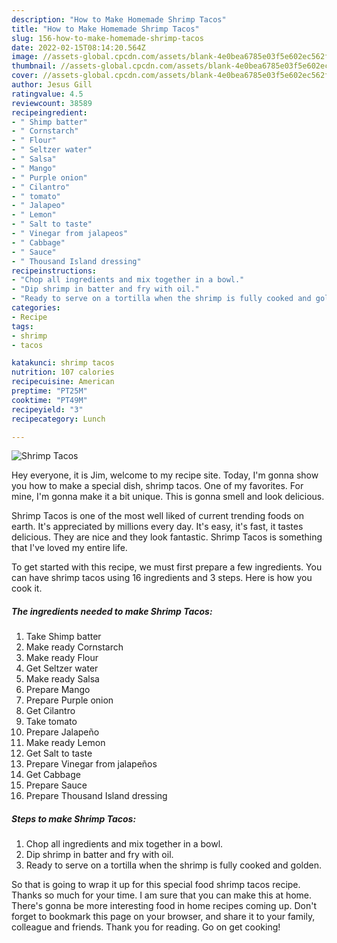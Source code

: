 ```yaml
---
description: "How to Make Homemade Shrimp Tacos"
title: "How to Make Homemade Shrimp Tacos"
slug: 156-how-to-make-homemade-shrimp-tacos
date: 2022-02-15T08:14:20.564Z
image: //assets-global.cpcdn.com/assets/blank-4e0bea6785e03f5e602ec562f230caae08da540cada707380b4fe1bbebba43da.png
thumbnail: //assets-global.cpcdn.com/assets/blank-4e0bea6785e03f5e602ec562f230caae08da540cada707380b4fe1bbebba43da.png
cover: //assets-global.cpcdn.com/assets/blank-4e0bea6785e03f5e602ec562f230caae08da540cada707380b4fe1bbebba43da.png
author: Jesus Gill
ratingvalue: 4.5
reviewcount: 38589
recipeingredient:
- " Shimp batter"
- " Cornstarch"
- " Flour"
- " Seltzer water"
- " Salsa"
- " Mango"
- " Purple onion"
- " Cilantro"
- " tomato"
- " Jalapeo"
- " Lemon"
- " Salt to taste"
- " Vinegar from jalapeos"
- " Cabbage"
- " Sauce"
- " Thousand Island dressing"
recipeinstructions:
- "Chop all ingredients and mix together in a bowl."
- "Dip shrimp in batter and fry with oil."
- "Ready to serve on a tortilla when the shrimp is fully cooked and golden."
categories:
- Recipe
tags:
- shrimp
- tacos

katakunci: shrimp tacos 
nutrition: 107 calories
recipecuisine: American
preptime: "PT25M"
cooktime: "PT49M"
recipeyield: "3"
recipecategory: Lunch

---
```



![Shrimp Tacos](//assets-global.cpcdn.com/assets/blank-4e0bea6785e03f5e602ec562f230caae08da540cada707380b4fe1bbebba43da.png)

Hey everyone, it is Jim, welcome to my recipe site. Today, I'm gonna show you how to make a special dish, shrimp tacos. One of my favorites. For mine, I'm gonna make it a bit unique. This is gonna smell and look delicious.



Shrimp Tacos is one of the most well liked of current trending foods on earth. It's appreciated by millions every day. It's easy, it's fast, it tastes delicious. They are nice and they look fantastic. Shrimp Tacos is something that I've loved my entire life.


To get started with this recipe, we must first prepare a few ingredients. You can have shrimp tacos using 16 ingredients and 3 steps. Here is how you cook it.

<!--inarticleads1-->

##### The ingredients needed to make Shrimp Tacos:

1. Take  Shimp batter
1. Make ready  Cornstarch
1. Make ready  Flour
1. Get  Seltzer water
1. Make ready  Salsa
1. Prepare  Mango
1. Prepare  Purple onion
1. Get  Cilantro
1. Take  tomato
1. Prepare  Jalapeño
1. Make ready  Lemon
1. Get  Salt to taste
1. Prepare  Vinegar from jalapeños
1. Get  Cabbage
1. Prepare  Sauce
1. Prepare  Thousand Island dressing




<!--inarticleads2-->

##### Steps to make Shrimp Tacos:

1. Chop all ingredients and mix together in a bowl.
1. Dip shrimp in batter and fry with oil.
1. Ready to serve on a tortilla when the shrimp is fully cooked and golden.




So that is going to wrap it up for this special food shrimp tacos recipe. Thanks so much for your time. I am sure that you can make this at home. There's gonna be more interesting food in home recipes coming up. Don't forget to bookmark this page on your browser, and share it to your family, colleague and friends. Thank you for reading. Go on get cooking!
